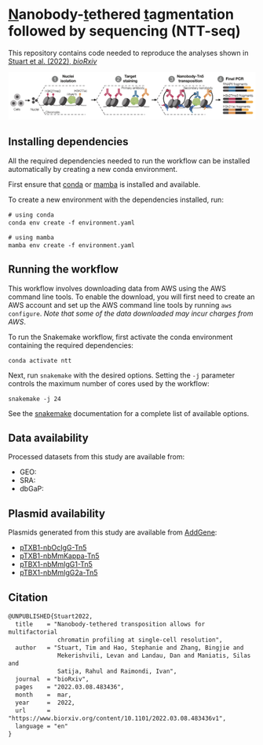 # <ins>N</ins>anobody-<ins>t</ins>ethered <ins>t</ins>agmentation followed by sequencing (NTT-seq)

This repository contains code needed to reproduce the analyses shown in
[Stuart et al. (2022), *bioRxiv*](https://doi.org/10.1101/2022.03.08.483436)

![](img/ntt.png)

## Installing dependencies

All the required dependencies needed to run the workflow can 
be installed automatically by creating a new conda environment.

First ensure that [conda](https://docs.conda.io/en/latest/miniconda.html)
or [mamba](https://github.com/mamba-org/mamba) is installed and available.

To create a new environment with the dependencies installed, run:

```
# using conda
conda env create -f environment.yaml
```

```
# using mamba
mamba env create -f environment.yaml
```

## Running the workflow

This workflow involves downloading data from AWS using the AWS
command line tools. To enable the download, you will first need
to create an AWS account and set up the AWS command line tools by
running `aws configure`. *Note that some of the data downloaded
may incur charges from AWS*.

To run the Snakemake workflow, first activate the conda environment
containing the required dependencies:

```
conda activate ntt
```

Next, run `snakemake` with the desired options. Setting the `-j` parameter
controls the maximum number of cores used by the workflow:

```
snakemake -j 24
```

See the [snakemake](https://snakemake.readthedocs.io/en/stable/)
documentation for a complete list of available options.

## Data availability

Processed datasets from this study are available from:

* GEO: []()  
* SRA: []()  
* dbGaP: []()

## Plasmid availability

Plasmids generated from this study are available from [AddGene](https://www.addgene.org/):

* [pTXB1-nbOcIgG-Tn5](https://www.addgene.org/184285)  
* [pTXB1-nbMmKappa-Tn5](https://www.addgene.org/184286)  
* [pTBX1-nbMmIgG1-Tn5](https://www.addgene.org/184287)  
* [pTBX1-nbMmIgG2a-Tn5](https://www.addgene.org/184288)

## Citation

```
@UNPUBLISHED{Stuart2022,
  title    = "Nanobody-tethered transposition allows for multifactorial
              chromatin profiling at single-cell resolution",
  author   = "Stuart, Tim and Hao, Stephanie and Zhang, Bingjie and
              Mekerishvili, Levan and Landau, Dan and Maniatis, Silas and
              Satija, Rahul and Raimondi, Ivan",
  journal  = "bioRxiv",
  pages    = "2022.03.08.483436",
  month    =  mar,
  year     =  2022,
  url      = "https://www.biorxiv.org/content/10.1101/2022.03.08.483436v1",
  language = "en"
}
```
